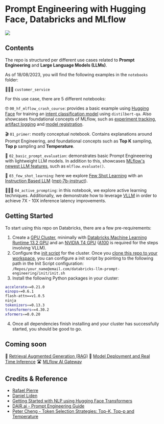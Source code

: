 # Prompt Engineering with Hugging Face, Databricks and MLflow

<img src="https://github.com/rafaelvp-db/databricks-llm-workshop/blob/main/img/header.png?raw=true" />

## Contents

The repo is structured per different use cases related to **Prompt Engineering** and **Large Language Models (LLMs)**.

As of 18/08/2023, you will find the following examples in the `notebooks` folder:

🙋🏻‍♂️ `customer_service`

For this use case, there are 5 different notebooks:

🤓 `00_hf_mlflow_crash_course`: provides a basic example using [Hugging Face](https://huggingface.co/) for training an [intent classification model](https://research.aimultiple.com/intent-classification/) using `distilbert-qa`. Also showcases foundational concepts of MLflow, such as [experiment tracking](https://mlflow.org/docs/latest/tracking.html), [artifact logging](https://mlflow.org/docs/latest/python_api/mlflow.artifacts.html) and [model registration](https://mlflow.org/docs/latest/model-registry.html).

🎬 `01_primer`: mostly conceptual notebook. Contains explanations around Prompt Engineering, and foundational concepts such as **Top K** sampling, **Top p** sampling and **Temperature**.

🧪 `02_basic_prompt_evaluation`: demonstrates basic Prompt Engineeering with lightweight LLM models. In addition to this, showcases [MLflow's newest LLM features](https://www.databricks.com/blog/announcing-mlflow-24-llmops-tools-robust-model-evaluation), such as `mlflow.evaluate()`.

💉 `03_few_shot_learning`: here we explore [Few Shot Learning](https://blog.paperspace.com/few-shot-learning/) with an [Instruction Based LLM](https://blog.gopenai.com/an-introduction-to-base-and-instruction-tuned-large-language-models-8de102c785a6) ([mpt-7b-instruct](https://huggingface.co/mosaicml/mpt-7b-instruct)).

🏃🏻‍♂️ `04_active_prompting`: in this notebook, we explore active learning techniques. Additionally, we demonstrate how to leverage [VLLM](https://vllm.readthedocs.io/en/latest/) in order to achieve 7X - 10X inference latency improvements.

## Getting Started

To start using this repo on Databricks, there are a few pre-requirements:

1. Create a [GPU Cluster](https://learn.microsoft.com/en-us/azure/databricks/clusters/gpu), minimally with [Databricks Machine Learning Runtime 13.2 GPU](https://docs.databricks.com/en/release-notes/runtime/13.2ml.html) and an [NVIDIA T4 GPU](https://www.nvidia.com/en-us/data-center/tesla-t4/) ([A100](https://www.nvidia.com/en-us/data-center/a100/) is required for the steps involving VLLM).
2. Configure the [init script](https://docs.databricks.com/en/init-scripts/index.html) for the cluster. Once you [clone this repo to your workspace](https://docs.databricks.com/en/repos/index.html), you can configure a init script by pointing to the following path in the Init Script configuration: `/Repos/your_name@email.com/databricks-llm-prompt-engineering/init/init.sh`
3. Install the following Python packages in your cluster:
```bash
accelerate==0.21.0
einops==0.6.1
flash-attn==v1.0.5
ninja
tokenizers==0.13.3
transformers==4.30.2
xformers==0.0.20
```
4. Once all dependencies finish installing and your cluster has successfully started, you should be good to go.


   
## Coming soon

🔎 [Retrieval Augmented Generation (RAG)](https://www.promptingguide.ai/techniques/rag)
🚀 [Model Deployment and Real Time Inference](https://docs.databricks.com/en/machine-learning/model-serving/index.html)
🛣️ [MLflow AI Gateway](https://mlflow.org/docs/latest/gateway/index.html)


## Credits & Reference

* [Rafael Pierre](https://github.com/rafaelvp-db)
* [Daniel Liden](https://github.com/djliden)
* [Getting Started with NLP using Hugging Face Transformers](https://www.databricks.com/blog/2023/02/06/getting-started-nlp-using-hugging-face-transformers-pipelines.html)
* [DAIR.ai - Prompt Engineering Guide](https://www.promptingguide.ai/)
* [Peter Cheng - Token Selection Strategies: Top-K, Top-p and Temperature](https://peterchng.com/blog/2023/05/02/token-selection-strategies-top-k-top-p-and-temperature/)
